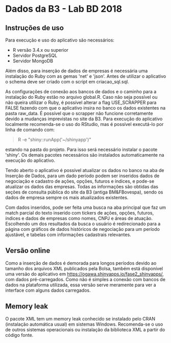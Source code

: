 # Dados da B3 - Lab BD 2018

## Instruções de uso

Para execução e uso do aplicativo são necessários:

- R versão 3.4.x ou superior
- Servidor PostgreSQL
- Servidor MongoDB

Além disso, para inserção de dados de empresas é necessária uma instalação do Ruby com as gemas 'net' e 'json'. 
Antes de utilizar o aplicativo o schema deve ser criado com o script em criacao_sql.sql.

As configurações de conexão aos bancos de dados e o caminho para a instalação do Ruby estão no arquivo global.R. Caso não seja possível ou não queira utilizar o Ruby, é possível alterar a flag USE_SCRAPPER para FALSE fazendo com que o aplicativo insira no banco os dados existentes na pasta raw_data. É possível que o scrapper não funcione 
corretamente devido a mudanças imprevistas no site da B3. 
Para execução do aplicativo localmente recomenda-se o uso do RStudio, mas é possível executá-lo por linha de comando com:

> R -e "shiny::runApp('~/shinyapp')"

estando na pasta do projeto. Para isso será necessário instalar o pacote 'shiny'. Os demais pacotes necessários são instalados automaticamente 
na execução do aplicativo. 

Tendo aberto o aplicativo é possível atualizar os dados no banco na aba de Inserção de Dados, para um dado período podem ser inseridos dados de negociação e cadastro de ações, opções, futuros e índices, e pode-se atualizar os dados das empresas. Todas as informações são obtidas das seções de consulta pública do site da B3 (antiga BM&FBovespa), sendo os dados de empresa sempre os mais atualizados existentes. 

Com dados inseridos, pode ser feita uma busca na aba principal que faz um match parcial do texto inserido com tickers de ações, opções, futuros, índices e dados de empresas como nomes, CNPJ e áreas de atuação. Escolhendo um dos resultados da busca o usuário é redirecionado para a página com gráficos de dados históricos de negociação para um período ajustável, e tabelas com informações cadastrais relevantes. 

## Versão online

Como a inserção de dados é demorada para longos períodos devido ao tamanho dos arquivos XML publicados pela Bolsa, também está disponível uma versão do aplicativo em https://ogawa.shinyapps.io/fase2_shinyapps/, com 
dados pré-carregados. Como não é simples a conexão com bancos de dados na plataforma utilizada, essa versão serve meramente para ver 
a interface com alguns dados carregados. 

## Memory leak

O pacote XML tem um memory leak conhecido se instalado pelo CRAN (instalação automática usual) em sistemas Windows. Recomenda-se o uso de 
outros sistemas operacionais ou instalação da biblioteca XML a partir do código fonte. 
